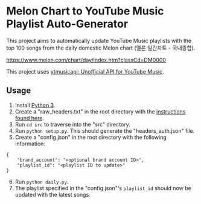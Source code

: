 # Melon Chart to YouTube Music Playlist Auto-Generator
This project aims to automatically update YouTube Music playlists with the top 100 songs from the daily domestic Melon chart (멜론 일간차트 - 국내종합).

https://www.melon.com/chart/day/index.htm?classCd=DM0000

This project uses [ytmusicapi: Unofficial API for YouTube Music](https://ytmusicapi.readthedocs.io/en/latest/).

## Usage
1. Install [Python 3](https://www.python.org/downloads/).
2. Create a "raw_headers.txt" in the root directory with the [instructions found here](https://ytmusicapi.readthedocs.io/en/latest/setup.html#copy-authentication-headers).
3. Run `cd src` to traverse into the "src" directory.
4. Run `python setup.py`. This should generate the "headers_auth.json" file.
5. Create a "config.json" in the root directory with the following information:
```
{
    "brand_account": "<optional brand account ID>",
    "playlist_id": "<playlist ID to update>"
}
```
6. Run `python daily.py`.
7. The playlist specified in the "config.json"'s `playlist_id` should now be updated with the latest songs.